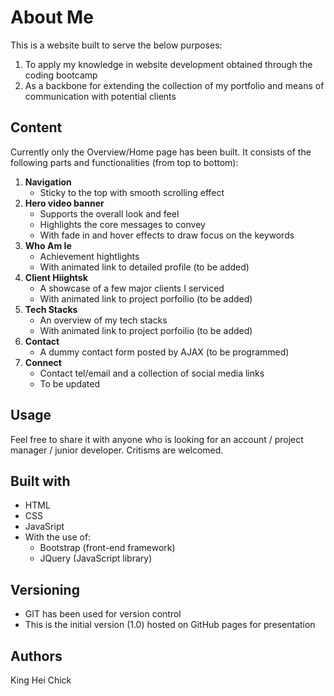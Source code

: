 # About Me

This is a website built to serve the below purposes:
1. To apply my knowledge in website development obtained through the coding bootcamp
2. As a backbone for extending the collection of my portfolio and means of communication with potential clients

## Content
Currently only the Overview/Home page has been built. It consists of the following parts and functionalities (from top to bottom):
1. **Navigation**
    * Sticky to the top with smooth scrolling effect
2. **Hero video banner**
    * Supports the overall look and feel
    * Highlights the core messages to convey
    * With fade in and hover effects to draw focus on the keywords
3. **Who Am Ie**
    * Achievement hightlights
    * With animated link to detailed profile (to be added)
4. **Client Hiightsk**
    * A showcase of a few major clients I serviced
    * With animated link to project porfoilio (to be added)
5. **Tech Stacks**
    * An overview of my tech stacks
    * With animated link to project porfoilio (to be added)
6. **Contact**
    * A dummy contact form posted by AJAX (to be programmed)
7. **Connect**
    * Contact tel/email and a collection of social media links
    * To be updated

## Usage
Feel free to share it with anyone who is looking for an account / project manager / junior developer. Critisms are welcomed.

## Built with
- HTML
- CSS
- JavaSript
- With the use of:
    * Bootstrap (front-end framework)
    * JQuery (JavaScript library)

## Versioning
- GIT has been used for version control
- This is the initial version (1.0) hosted on GitHub pages for presentation

## Authors
King Hei Chick
